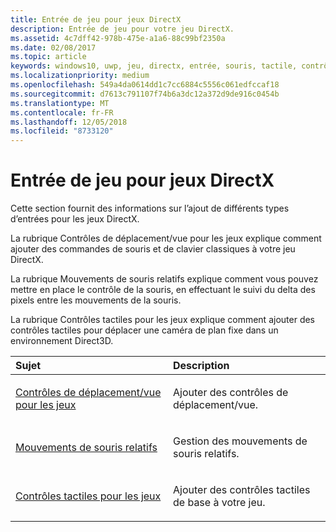 ```yaml
---
title: Entrée de jeu pour jeux DirectX
description: Entrée de jeu pour votre jeu DirectX.
ms.assetid: 4c7dff42-978b-475e-a1a6-88c99bf2350a
ms.date: 02/08/2017
ms.topic: article
keywords: windows10, uwp, jeu, directx, entrée, souris, tactile, contrôle
ms.localizationpriority: medium
ms.openlocfilehash: 549a4da0614dd1c7cc6884c5556c061edfccaf18
ms.sourcegitcommit: d7613c791107f74b6a3dc12a372d9de916c0454b
ms.translationtype: MT
ms.contentlocale: fr-FR
ms.lasthandoff: 12/05/2018
ms.locfileid: "8733120"
---
```

# <a name="game-input-for-directx-games"></a>Entrée de jeu pour jeux DirectX

Cette section fournit des informations sur l’ajout de différents types d’entrées pour les jeux DirectX.

La rubrique Contrôles de déplacement/vue pour les jeux explique comment ajouter des commandes de souris et de clavier classiques à votre jeu DirectX.

La rubrique Mouvements de souris relatifs explique comment vous pouvez mettre en place le contrôle de la souris, en effectuant le suivi du delta des pixels entre les mouvements de la souris.

La rubrique Contrôles tactiles pour les jeux explique comment ajouter des contrôles tactiles pour déplacer une caméra de plan fixe dans un environnement Direct3D.

<table>
<colgroup>
<col width="50%" />
<col width="50%" />
</colgroup>
<thead>
<tr class="header">
<th align="left">Sujet</th>
<th align="left">Description</th>
</tr>
</thead>
<tbody>
<tr class="odd">
<td align="left"><p><a href="tutorial--adding-move-look-controls-to-your-directx-game.md">Contrôles de déplacement/vue pour les jeux</a></p></td>
<td align="left"><p>Ajouter des contrôles de déplacement/vue.</p></td>
</tr>
<tr class="even">
<td align="left"><p><a href="relative-mouse-movement.md">Mouvements de souris relatifs</a></p></td>
<td align="left"><p>Gestion des mouvements de souris relatifs.</p></td>
</tr>
<tr class="odd">
<td align="left"><p><a href="tutorial--adding-touch-controls-to-your-directx-game.md">Contrôles tactiles pour les jeux</a></p></td>
<td align="left"><p>Ajouter des contrôles tactiles de base à votre jeu.</p></td>
</tr>
</tbody>
</table>